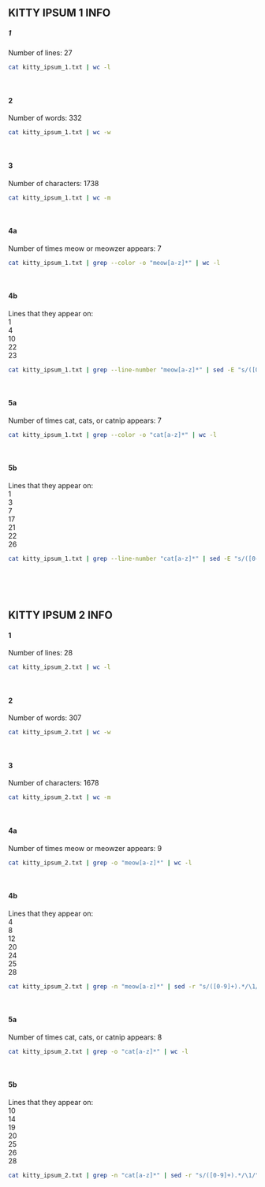 ## KITTY IPSUM 1 INFO


##### 1
Number of lines: 
27
```bash
cat kitty_ipsum_1.txt | wc -l   
```
<br>


#### 2
Number of words: 
332
```bash
cat kitty_ipsum_1.txt | wc -w
```
<br>


#### 3
Number of characters: 
1738
```bash
cat kitty_ipsum_1.txt | wc -m
```
<br>


#### 4a
Number of times meow or meowzer appears: 
7
```bash
cat kitty_ipsum_1.txt | grep --color -o "meow[a-z]*" | wc -l
```
<br>


#### 4b
Lines that they appear on:\
1\
4\
10\
22\
23
```bash
cat kitty_ipsum_1.txt | grep --line-number "meow[a-z]*" | sed -E "s/([0-9]+).*/\1/"
```
<br>


#### 5a
Number of times cat, cats, or catnip appears: 
7
```bash
cat kitty_ipsum_1.txt | grep --color -o "cat[a-z]*" | wc -l
```
<br>


#### 5b
Lines that they appear on:\
1\
3\
7\
17\
21\
22\
26
```bash
cat kitty_ipsum_1.txt | grep --line-number "cat[a-z]*" | sed -E "s/([0-9]+).*/\1/"
```
<br>
<br>
<br>




## KITTY IPSUM 2 INFO 

#### 1
Number of lines:
28
```bash
cat kitty_ipsum_2.txt | wc -l
```
<br>

#### 2
Number of words:
307
```bash
cat kitty_ipsum_2.txt | wc -w
```
<br>

#### 3
Number of characters:
1678
```bash
cat kitty_ipsum_2.txt | wc -m
```
<br>

#### 4a
Number of times meow or meowzer appears:
9
```bash
cat kitty_ipsum_2.txt | grep -o "meow[a-z]*" | wc -l
```
<br>

#### 4b
Lines that they appear on:\
4\
8\
12\
20\
24\
25\
28
```bash
cat kitty_ipsum_2.txt | grep -n "meow[a-z]*" | sed -r "s/([0-9]+).*/\1/"
```
<br>

#### 5a
Number of times cat, cats, or catnip appears:
8
```bash
cat kitty_ipsum_2.txt | grep -o "cat[a-z]*" | wc -l
```
<br>

#### 5b
Lines that they appear on:\
10\
14\
19\
20\
25\
26\
28
```bash
cat kitty_ipsum_2.txt | grep -n "cat[a-z]*" | sed -r "s/([0-9]+).*/\1/" 
```
<br>
<br>
<br>
<br>